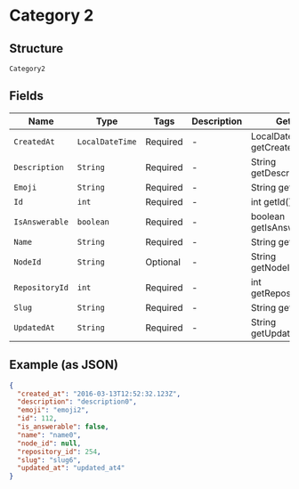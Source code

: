 
# Category 2

## Structure

`Category2`

## Fields

| Name | Type | Tags | Description | Getter | Setter |
|  --- | --- | --- | --- | --- | --- |
| `CreatedAt` | `LocalDateTime` | Required | - | LocalDateTime getCreatedAt() | setCreatedAt(LocalDateTime createdAt) |
| `Description` | `String` | Required | - | String getDescription() | setDescription(String description) |
| `Emoji` | `String` | Required | - | String getEmoji() | setEmoji(String emoji) |
| `Id` | `int` | Required | - | int getId() | setId(int id) |
| `IsAnswerable` | `boolean` | Required | - | boolean getIsAnswerable() | setIsAnswerable(boolean isAnswerable) |
| `Name` | `String` | Required | - | String getName() | setName(String name) |
| `NodeId` | `String` | Optional | - | String getNodeId() | setNodeId(String nodeId) |
| `RepositoryId` | `int` | Required | - | int getRepositoryId() | setRepositoryId(int repositoryId) |
| `Slug` | `String` | Required | - | String getSlug() | setSlug(String slug) |
| `UpdatedAt` | `String` | Required | - | String getUpdatedAt() | setUpdatedAt(String updatedAt) |

## Example (as JSON)

```json
{
  "created_at": "2016-03-13T12:52:32.123Z",
  "description": "description0",
  "emoji": "emoji2",
  "id": 112,
  "is_answerable": false,
  "name": "name0",
  "node_id": null,
  "repository_id": 254,
  "slug": "slug6",
  "updated_at": "updated_at4"
}
```

